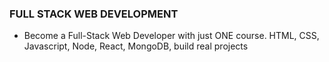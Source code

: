 ### FULL STACK WEB DEVELOPMENT
- Become a Full-Stack Web Developer with just ONE course. HTML, CSS, Javascript, Node, React, MongoDB, build real projects
